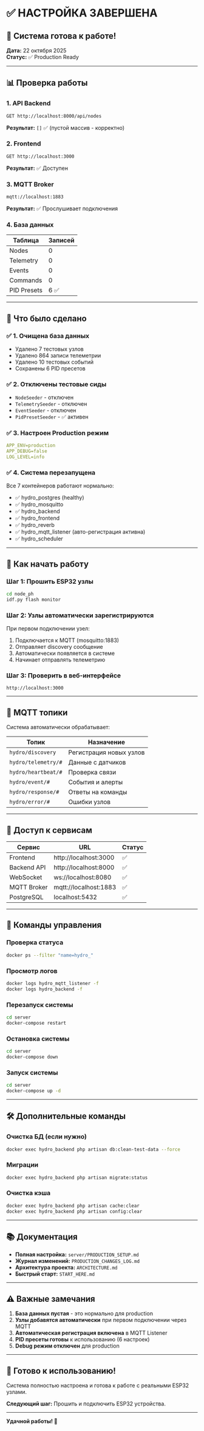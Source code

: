 # ✅ НАСТРОЙКА ЗАВЕРШЕНА

## 🎉 Система готова к работе!

**Дата:** 22 октября 2025  
**Статус:** ✅ Production Ready

---

## 📊 Проверка работы

### 1. API Backend
```bash
GET http://localhost:8000/api/nodes
```
**Результат:** `[]` ✅ (пустой массив - корректно)

### 2. Frontend
```bash
GET http://localhost:3000
```
**Результат:** ✅ Доступен

### 3. MQTT Broker
```bash
mqtt://localhost:1883
```
**Результат:** ✅ Прослушивает подключения

### 4. База данных
| Таблица | Записей |
|---------|---------|
| Nodes | 0 |
| Telemetry | 0 |
| Events | 0 |
| Commands | 0 |
| PID Presets | 6 ✅ |

---

## 🔧 Что было сделано

### ✅ 1. Очищена база данных
- Удалено 7 тестовых узлов
- Удалено 864 записи телеметрии
- Удалено 10 тестовых событий
- Сохранены 6 PID пресетов

### ✅ 2. Отключены тестовые сиды
- `NodeSeeder` - отключен
- `TelemetrySeeder` - отключен  
- `EventSeeder` - отключен
- `PidPresetSeeder` - ✅ активен

### ✅ 3. Настроен Production режим
```yaml
APP_ENV=production
APP_DEBUG=false
LOG_LEVEL=info
```

### ✅ 4. Система перезапущена
Все 7 контейнеров работают нормально:
- ✅ hydro_postgres (healthy)
- ✅ hydro_mosquitto
- ✅ hydro_backend
- ✅ hydro_frontend
- ✅ hydro_reverb
- ✅ hydro_mqtt_listener (авто-регистрация активна)
- ✅ hydro_scheduler

---

## 🚀 Как начать работу

### Шаг 1: Прошить ESP32 узлы
```bash
cd node_ph
idf.py flash monitor
```

### Шаг 2: Узлы автоматически зарегистрируются
При первом подключении узел:
1. Подключается к MQTT (mosquitto:1883)
2. Отправляет discovery сообщение
3. Автоматически появляется в системе
4. Начинает отправлять телеметрию

### Шаг 3: Проверить в веб-интерфейсе
```
http://localhost:3000
```

---

## 📡 MQTT топики

Система автоматически обрабатывает:

| Топик | Назначение |
|-------|-----------|
| `hydro/discovery` | Регистрация новых узлов |
| `hydro/telemetry/#` | Данные с датчиков |
| `hydro/heartbeat/#` | Проверка связи |
| `hydro/event/#` | События и алерты |
| `hydro/response/#` | Ответы на команды |
| `hydro/error/#` | Ошибки узлов |

---

## 🔗 Доступ к сервисам

| Сервис | URL | Статус |
|--------|-----|--------|
| Frontend | http://localhost:3000 | ✅ |
| Backend API | http://localhost:8000 | ✅ |
| WebSocket | ws://localhost:8080 | ✅ |
| MQTT Broker | mqtt://localhost:1883 | ✅ |
| PostgreSQL | localhost:5432 | ✅ |

---

## 📝 Команды управления

### Проверка статуса
```bash
docker ps --filter "name=hydro_"
```

### Просмотр логов
```bash
docker logs hydro_mqtt_listener -f
docker logs hydro_backend -f
```

### Перезапуск системы
```bash
cd server
docker-compose restart
```

### Остановка системы
```bash
cd server
docker-compose down
```

### Запуск системы
```bash
cd server
docker-compose up -d
```

---

## 🛠️ Дополнительные команды

### Очистка БД (если нужно)
```bash
docker exec hydro_backend php artisan db:clean-test-data --force
```

### Миграции
```bash
docker exec hydro_backend php artisan migrate:status
```

### Очистка кэша
```bash
docker exec hydro_backend php artisan cache:clear
docker exec hydro_backend php artisan config:clear
```

---

## 📚 Документация

- **Полная настройка:** `server/PRODUCTION_SETUP.md`
- **Журнал изменений:** `PRODUCTION_CHANGES_LOG.md`
- **Архитектура проекта:** `ARCHITECTURE.md`
- **Быстрый старт:** `START_HERE.md`

---

## ⚠️ Важные замечания

1. **База данных пустая** - это нормально для production
2. **Узлы добавятся автоматически** при первом подключении через MQTT
3. **Автоматическая регистрация включена** в MQTT Listener
4. **PID пресеты готовы** к использованию (6 настроек)
5. **Debug режим отключен** для production

---

## 🎯 Готово к использованию!

Система полностью настроена и готова к работе с реальными ESP32 узлами.

**Следующий шаг:** Прошить и подключить ESP32 устройства.

---

**Удачной работы! 🚀**


